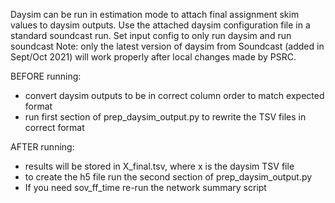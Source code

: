 Daysim can be run in estimation mode to attach final assignment skim values to daysim outputs.
Use the attached daysim configuration file in a standard soundcast run.
Set input config to only run daysim and run soundcast
Note: only the latest version of daysim from Soundcast (added in Sept/Oct 2021) will work properly after local changes made by PSRC.

BEFORE running:
- convert daysim outputs to be in correct column order to match expected format
- run first section of prep_daysim_output.py to rewrite the TSV files in correct format

AFTER running:
- results will be stored in X_final.tsv, where x is the daysim TSV file
- to create the h5 file run the second section of prep_daysim_output.py
- If you need sov_ff_time re-run the network summary script
